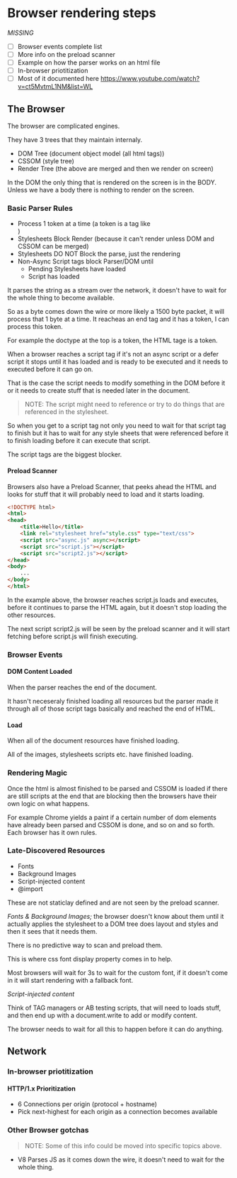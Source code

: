 # Browser rendering steps

*MISSING*

- [ ] Browser events complete list
- [ ] More info on the preload scanner
- [ ] Example on how the parser works on an html file
- [ ] In-browser priotitization
- [ ] Most of it documented here https://www.youtube.com/watch?v=ct5MvtmL1NM&list=WL

## The Browser

The browser are complicated engines.

They have 3 trees that they maintain internaly.

- DOM Tree (document object model (all html tags))
- CSSOM (style tree)
- Render Tree (the above are merged and then we render on screen)

In the DOM the only thing that is rendered on the screen is in the BODY. Unless we have a body there is nothing to render on the screen.

### Basic Parser Rules

- Process 1 token at a time (a token is a tag like <html> <div>)
- Stylesheets Block Render (because it can't render unless DOM and CSSOM can be merged)
- Stylesheets DO NOT Block the parse, just the rendering
- Non-Async Script tags block Parser/DOM until
  - Pending Stylesheets have loaded
  - Script has loaded

It parses the string as a stream over the network, it doesn't have to wait for the whole thing to become available.

So as a byte comes down the wire or more likely a 1500 byte packet, it will process that 1 byte at a time. It reacheas an end tag and it has a token, I can process this token.

For example the doctype at the top is a token, the HTML tage is a token.

When a browser reaches a script tag if it's not an async script or a defer script it stops until it has loaded and is ready to be executed and it needs to executed before it can go on.

That is the case the script needs to modify something in the DOM before it or it needs to create stuff that is needed later in the document.

> NOTE: The script might need to reference or try to do things that are referenced in the stylesheet.

So when you get to a script tag not only you need to wait for that script tag to finish but it has to wait for any style sheets that were referenced before it to finish loading before it can execute that script.

The script tags are the biggest blocker.

#### Preload Scanner

Browsers also have a Preload Scanner, that peeks ahead the HTML and looks for stuff that it will probably need to load and it starts loading.

```html
<!DOCTYPE html>
<html>
<head>
    <title>Hello</title>
    <link rel="stylesheet href="style.css" type="text/css">
    <script src="async.js" async></script>
    <script src="script.js"></script>
    <script src="script2.js"></script>
</head>
<body>
    ...
</body>
</html>
```

In the example above, the browser reaches script.js loads and executes, before it continues to parse the HTML again, but it doesn't stop loading the other resources.

The next script script2.js will be seen by the preload scanner and it will start fetching before script.js will finish executing.

### Browser Events

#### DOM Content Loaded

When the parser reaches the end of the document.

It hasn't neceseraly finished loading all resources but the parser made it through all of those script tags basically and reached the end of HTML.

#### Load

When all of the document resources have finished loading.

All of the images, stylesheets scripts etc. have finished loading.

### Rendering Magic

Once the html is almost finished to be parsed and CSSOM is loaded if there are still scripts at the end that are blocking then the browsers have their own logic on what happens.

For example Chrome yields a paint if a certain number of dom elements have already been parsed and CSSOM is done, and so on and so forth. Each browser has it own rules.

### Late-Discovered Resources

- Fonts
- Background Images
- Script-injected content
- @import

These are not staticlay defined and are not seen by the preload scanner.

*Fonts & Background Images;* the browser doesn't know about them until it actually applies the stylesheet to a DOM tree does layout and styles and then it sees that it needs them.

There is no predictive way to scan and preload them.

This is where css font display property comes in to help.

Most browsers will wait for 3s to wait for the custom font, if it doesn't come in it will start rendering with a fallback font.

*Script-injected content*

Think of TAG managers or AB testing scripts, that will need to loads stuff, and then end up with a document.write to add or modify content.

The browser needs to wait for all this to happen before it can do anything.

## Network

### In-browser priotitization

#### HTTP/1.x Prioritization

- 6 Connections per origin (protocol + hostname)
- Pick next-highest for each origin as a connection becomes available

### Other Browser gotchas

> NOTE: Some of this info could be moved into specific topics above.

* V8 Parses JS as it comes down the wire, it doesn't need to wait for the whole thing.